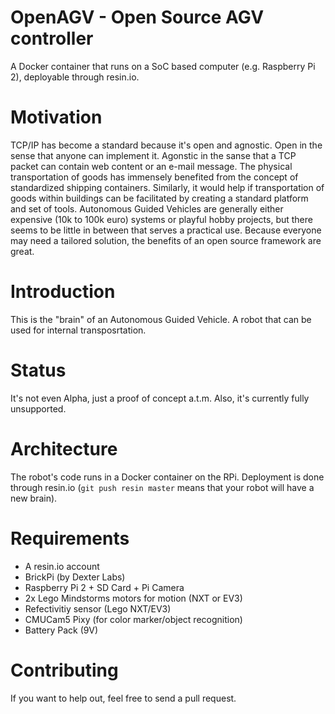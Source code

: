 # OpenAGV - Open Source AGV controller

A Docker container that runs on a SoC based computer (e.g. Raspberry Pi 2), deployable through resin.io.

# Motivation

TCP/IP has become a standard because it's open and agnostic. Open in the sense that anyone can implement it. Agonstic in the sanse that a TCP packet can contain web content or an e-mail message. The physical transportation of goods has immensely benefited from the concept of standardized shipping containers. Similarly, it would help if transportation of goods within buildings can be facilitated by creating a standard platform and set of tools. Autonomous Guided Vehicles are generally either expensive (10k to 100k euro) systems or playful hobby projects, but there seems to be little in between that serves a practical use. Because everyone may need a tailored solution, the benefits of an open source framework are great.

# Introduction

This is the "brain" of an Autonomous Guided Vehicle. A robot that can be used for internal transposrtation.

# Status

It's not even Alpha, just a proof of concept a.t.m. Also, it's currently fully unsupported.

# Architecture

The robot's code runs in a Docker container on the RPi. Deployment is done through resin.io (`git push resin master` means that your robot will have a new brain).

# Requirements

 - A resin.io account
 - BrickPi (by Dexter Labs)
 - Raspberry Pi 2 + SD Card + Pi Camera
 - 2x Lego Mindstorms motors for motion (NXT or EV3)
 - Refectivitiy sensor (Lego NXT/EV3)
 - CMUCam5 Pixy (for color marker/object recognition)
 - Battery Pack (9V)

# Contributing

If you want to help out, feel free to send a pull request.